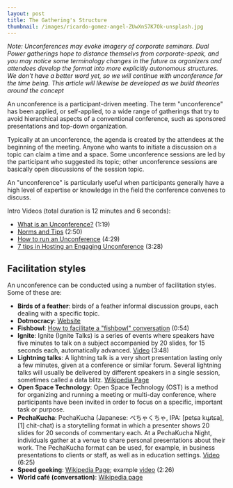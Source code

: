 ```yaml
---
layout: post
title: The Gathering's Structure
thumbnail: /images/ricardo-gomez-angel-ZUwXnS7K7Ok-unsplash.jpg
---
```


*Note: Unconferences may evoke imagery of corporate seminars. Dual Power gatherings hope to distance themselvs from corporate-speak, and you may notice some terminology changes in the future as organizers and attendees develop the format into more explicitly autonomous structures. We don't have a better word yet, so we will continue with unconference for the time being. This article will likewise be developed as we build theories around the concept*

An unconference is a participant-driven meeting. The term "unconference" has been applied, or self-applied, to a wide range of gatherings that try to avoid hierarchical aspects of a conventional conference, such as sponsored presentations and top-down organization.

Typically at an unconference, the agenda is created by the attendees at the beginning of the meeting. Anyone who wants to initiate a discussion on a topic can claim a time and a space. Some unconference sessions are led by the participant who suggested its topic; other unconference sessions are basically open discussions of the session topic.

An "unconference" is particularly useful when participants generally have a high level of expertise or knowledge in the field the conference convenes to discuss.

Intro Videos (total duration is 12 minutes and 6 seconds):

- [What is an Unconference?](https://www.youtube.com/watch?v=8HM5Q3ZkKSg) (1:19)
- [Norms and Tips](https://www.youtube.com/watch?v=iUEt0xOysr4) (2:50)
- [How to run an Unconference](https://youtu.be/rktd0nhV-mU) (4:29)
- [7 tips in Hosting an Engaging Unconference](https://www.youtube.com/watch?v=iFCiOVVOEPE) (3:28)


## Facilitation styles

An unconference can be conducted using a number of facilitation styles. Some of these are:
    
- **Birds of a feather**: birds of a feather informal discussion groups, each dealing with a specific topic.
- **Dotmocracy**: [Website](https://dotmocracy.org/)
- **Fishbowl**: [How to facilitate a "fishbowl" conversation](https://youtu.be/d5Mu3wxybpA) (0:54)
- **Ignite**:  Ignite (Ignite Talks) is a series of events where speakers have five minutes to talk on a subject accompanied by 20 slides, for 15 seconds each, automatically advanced. [Video](https://www.youtube.com/watch?v=5sx9rOL9OuE) (3:48)
- **Lightning talks**: A lightning talk is a very short presentation lasting only a few minutes, given at a conference or similar forum. Several lightning talks will usually be delivered by different speakers in a single session, sometimes called a data blitz. [Wikipedia Page](https://en.wikipedia.org/wiki/Lightning_talk)
- **Open Space Technology**: Open Space Technology (OST) is a method for organizing and running a meeting or multi-day conference, where participants have been invited in order to focus on a specific, important task or purpose.
- **PechaKucha**:  PechaKucha (Japanese: ぺちゃくちゃ, IPA: [petɕa kɯ̥tɕa],[1] chit-chat) is a storytelling format in which a presenter shows 20 slides for 20 seconds of commentary each. At a PechaKucha Night, individuals gather at a venue to share personal presentations about their work. The PechaKucha format can be used, for example, in business presentations to clients or staff, as well as in education settings. [Video](https://www.youtube.com/watch?v=xWC6mNbcD_Q) (6:25)
- **Speed geeking**: [Wikipedia Page](https://en.wikipedia.org/wiki/Speed_geeking); example [video](https://youtu.be/nj6HOaxJVmk) (2:26)
- **World café (conversation)**: [Wikipedia page](https://en.wikipedia.org/wiki/World_caf%C3%A9_(conversation))